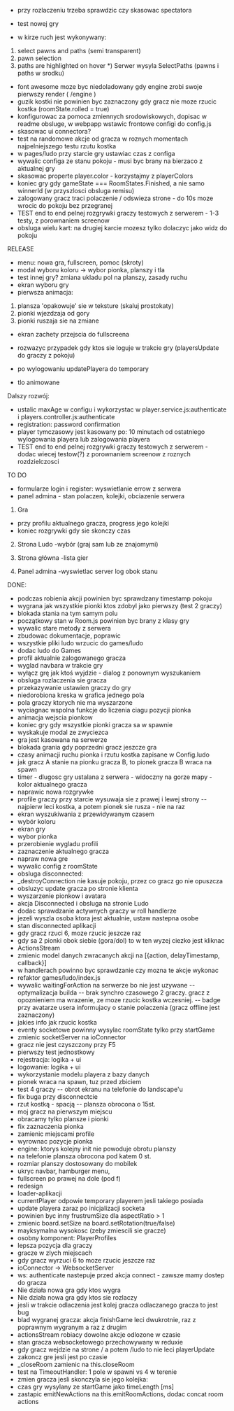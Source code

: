 - przy rozlaczeniu trzeba sprawdzic czy skasowac spectatora

- test nowej gry
- w kirze ruch jest wykonywany: 
1) select pawns and paths (semi transparent) 
2) pawn selection 
3) paths are highlighted on hover
*) Serwer wysyla SelectPaths (pawns i paths w srodku)
- font awesome moze byc niedoladowany gdy engine zrobi swoje pierwszy render ( /engine )
- guzik kostki nie powinien byc zaznaczony gdy gracz nie moze rzucic kostka (roomState.rolled = true)
- konfigurowac za pomoca zmiennych srodowiskowych, dopisac w readme obsluge, w webpapp wstawic frontowe configi do config.js
- skasowac ui connectora?
- test na randomowe akcje od gracza w roznych momentach najpelniejszego testu rzutu kostka
- w pages/ludo przy starcie gry ustawiac czas z configa
- wywalic configa ze stanu pokoju - musi byc brany na bierzaco z aktualnej gry
- skasowac properte player.color - korzystajmy z playerColors
- koniec gry gdy gameState === RoomStates.Finished, a nie samo winnerId (w przyszlosci obsluga remisu)
- zalogowany gracz traci polaczenie / odswieza strone - do 10s moze wrocic do pokoju bez przegranej
- TEST end to end pelnej rozgrywki graczy testowych z serwerem - 1-3 testy, z porownaniem screenow
- obsluga wielu kart: na drugiej karcie mozesz tylko dolaczyc jako widz do pokoju

RELEASE
- menu: nowa gra, fullscreen, pomoc (skroty)
- modal wyboru koloru -> wybor pionka, planszy i tla
- test innej gry? zmiana ukladu pol na planszy, zasady ruchu
- ekran wyboru gry
- pierwsza animacja: 
1. plansza 'opakowuje' sie w teksture (skaluj prostokaty)
2. pionki wjezdzaja od gory
3. pionki ruszaja sie na zmiane
- ekran zachety przejscia do fullscreena

- rozwazyc przypadek gdy ktos sie loguje w trakcie gry (playersUpdate do graczy z pokoju)
- po wylogowaniu updatePlayera do temporary
- tlo animowane

Dalszy rozwój:
- ustalic maxAge w configu i wykorzystac w player.service.js:authenticate i players.controller.js:authenticate 
- registration: password confirmation
- player tymczasowy jest kasowany po: 10 minutach od ostatniego wylogowania playera lub zalogowania playera
- TEST end to end pelnej rozgrywki graczy testowych z serwerem - dodac wiecej testow(?) z porownaniem screenow z roznych rozdzielczosci

TO DO
- formularze login i register: wyswietlanie errow z serwera
- panel admina - stan polaczen, kolejki, obciazenie serwera

1) Gra
- przy profilu aktualnego gracza, progress jego kolejki
- koniec rozgrywki gdy sie skonczy czas

2) Strona Ludo
-wybór (graj sam lub ze znajomymi)

3) Strona główna
-lista gier

5) Panel admina
-wyswietlac server log obok stanu

DONE:
+ podczas robienia akcji powinien byc sprawdzany timestamp pokoju
+ wygrana jak wszystkie pionki ktos zdobyl jako pierwszy (test 2 graczy)
+ blokada stania na tym samym polu
+ początkowy stan w Room.js powinien byc brany z klasy gry
+ wywalic stare metody z serwera
+ zbudowac dokumentacje, poprawic
+ wszystkie pliki ludo wrzucic do games/ludo
+ dodac ludo do Games
+ profil aktualnie zalogowanego gracza
+ wyglad navbara w trakcie gry
+ wyłącz grę jak ktoś wyjdzie - dialog z ponownym wyszukaniem
+ obsluga rozlaczenia sie gracza
+ przekazywanie ustawien graczy do gry
+ niedorobiona kreska w grafica jednego pola
+ pola graczy ktorych nie ma wyszarzone
+ wyciagnac wspolna funkcje do liczenia ciagu pozycji pionka
+ animacja wejscia pionkow
+ koniec gry gdy wszystkie pionki gracza sa w spawnie
 + wyskakuje modal ze zwyciezca
 + gra jest kasowana na serwerze
+ blokada grania gdy poprzedni gracz jeszcze gra
+ czasy animacji ruchu pionka i rzutu kostka zapisane w Config.ludo
+ jak gracz A stanie na pionku gracza B, to pionek gracza B wraca na spawn
+ timer - dlugosc gry ustalana z serwera - widoczny na gorze mapy - kolor aktualnego gracza
+ naprawic nowa rozgrywke
+ profile graczy przy starcie wysuwaja sie z prawej i lewej strony
-- najpierw leci kostka, a potem pionek sie rusza - nie na raz
+ ekran wyszukiwania z przewidywanym czasem
+ wybór koloru
+ ekran gry
+ wybor pionka
+ przerobienie wygladu profili
+ zaznaczenie aktualnego gracza
+ napraw nowa gre
+ wywalic config z roomState
+ obsluga disconnected:
 + _destroyConnection nie kasuje pokoju, przez co gracz go nie opuszcza
 + obsluzyc update gracza po stronie klienta
 + wyszarzenie pionkow i avatara
 + akcja Disconnected i obsluga na stronie Ludo
 + dodac sprawdzanie actywnych graczy w roll handlerze
 + jezeli wyszla osoba ktora jest aktualnie, ustaw nastepna osobe 
+ stan disconnected aplikacji
+ gdy gracz rzuci 6, moze rzucic jeszcze raz
+ gdy sa 2 pionki obok siebie (gora/dol) to w ten wyzej ciezko jest kliknac
+ ActionsStream
+ zmienic model danych zwracanych akcji na [{action, delayTimestamp, callback}]
+ w handlerach powinno byc sprawdzanie czy mozna te akcje wykonac
+ refaktor games/ludo/index.js
+ wywalic waitingForAction na serwerze bo nie jest uzywane
-- optymalizacja builda
-- brak synchro czasowego 2 graczy. gracz z opoznieniem ma wrazenie, ze moze rzucic kostka wczesniej.
-- badge przy avatarze usera informujacy o stanie polaczenia (gracz offline jest zaznaczony)
+ jakies info jak rzucic kostka
+ eventy socketowe powinny wysylac roomState tylko przy startGame
+ zmienic socketServer na ioConnector
+ gracz nie jest czyszczony przy F5
+ pierwszy test jednostkowy
+ rejestracja: logika + ui
+ logowanie: logika + ui
+ wykorzystanie modelu playera z bazy danych
+ pionek wraca na spawn, tuz przed zbiciem
+ test 4 graczy
-- obrot ekranu na telefonie do landscape'u
+ fix buga przy disconnectcie
+ rzut kostką - spacją
-- plansza obrocona o 15st.
+ moj gracz na pierwszym miejscu
+ obracamy tylko plansze i pionki
+ fix zaznaczenia pionka
+ zamienic miejscami profile
+ wyrownac pozycje pionka
+ engine: ktorys kolejny init nie powoduje obrotu planszy
+ na telefonie plansza obrocona pod katem 0 st.
+ rozmiar planszy dostosowany do mobilek
+ ukryc navbar, hamburger menu, 
+ fullscreen po prawej na dole (pod f)
+ redesign
+ loader-aplikacji
+ currentPlayer odpowie temporary playerem jesli takiego posiada
+ update playera zaraz po inicjalizacji socketa
+ powinien byc inny frustrumSize dla aspectRatio > 1
+ zmienic board.setSize na board.setRotation(true/false)
+ mayksymalna wysokosc (zeby zmiescili sie gracze)
+ osobny komponent: PlayerProfiles
+ lepsza pozycja dla graczy
+ gracze w zlych miejscach
+ gdy gracz wyrzuci 6 to moze rzucic jeszcze raz
+ ioConnector -> WebsocketServer
+ ws: authenticate nastepuje przed akcja connect - zawsze mamy dostep do gracza
+ Nie działa nowa gra gdy ktos wygra
+ Nie działa nowa gra gdy ktos sie rozlaczy
+ jesli w trakcie odlaczenia jest kolej gracza odlaczanego gracza to jest bug
+ blad wygranej gracza: akcja finishGame leci dwukrotnie, raz z poprawnym wygranym a raz z drugim
+ actionsStream robiacy dowolne akcje odlozone w czasie
+ stan gracza websocketowego przechowywany w reduxie
+ gdy gracz wejdzie na strone / a potem /ludo to nie leci playerUpdate
+ zakoncz gre jesli jest po czasie
+ _closeRoom zamienic na this.closeRoom
+ test na TimeoutHandler: 1 pole w spawni vs 4 w terenie
+ zmien gracza jesli skonczyla sie jego kolejka:
+ czas gry wysylany ze startGame jako timeLength [ms]
+ zastapic emitNewActions na this.emitRoomActions, dodac concat room actions